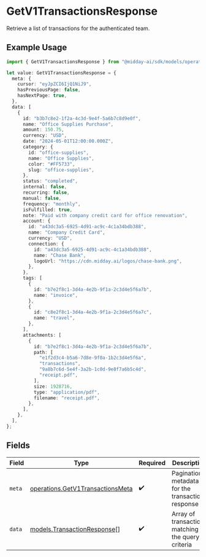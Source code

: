 # GetV1TransactionsResponse

Retrieve a list of transactions for the authenticated team.

## Example Usage

```typescript
import { GetV1TransactionsResponse } from "@midday-ai/sdk/models/operations";

let value: GetV1TransactionsResponse = {
  meta: {
    cursor: "eyJpZCI6IjQ1NiJ9",
    hasPreviousPage: false,
    hasNextPage: true,
  },
  data: [
    {
      id: "b3b7c8e2-1f2a-4c3d-9e4f-5a6b7c8d9e0f",
      name: "Office Supplies Purchase",
      amount: 150.75,
      currency: "USD",
      date: "2024-05-01T12:00:00.000Z",
      category: {
        id: "office-supplies",
        name: "Office Supplies",
        color: "#FF5733",
        slug: "office-supplies",
      },
      status: "completed",
      internal: false,
      recurring: false,
      manual: false,
      frequency: "monthly",
      isFulfilled: true,
      note: "Paid with company credit card for office renovation",
      account: {
        id: "a43dc3a5-6925-4d91-ac9c-4c1a34bdb388",
        name: "Company Credit Card",
        currency: "USD",
        connection: {
          id: "a43dc3a5-6925-4d91-ac9c-4c1a34bdb388",
          name: "Chase Bank",
          logoUrl: "https://cdn.midday.ai/logos/chase-bank.png",
        },
      },
      tags: [
        {
          id: "b7e2f8c1-3d4a-4e2b-9f1a-2c3d4e5f6a7b",
          name: "invoice",
        },
        {
          id: "c8e2f8c1-3d4a-4e2b-9f1a-2c3d4e5f6a7c",
          name: "travel",
        },
      ],
      attachments: [
        {
          id: "b7e2f8c1-3d4a-4e2b-9f1a-2c3d4e5f6a7b",
          path: [
            "e1f2d3c4-b5a6-7d8e-9f0a-1b2c3d4e5f6a",
            "transactions",
            "9a8b7c6d-5e4f-3a2b-1c0d-9e8f7a6b5c4d",
            "receipt.pdf",
          ],
          size: 1928716,
          type: "application/pdf",
          filename: "receipt.pdf",
        },
      ],
    },
  ],
};
```

## Fields

| Field                                                                                | Type                                                                                 | Required                                                                             | Description                                                                          |
| ------------------------------------------------------------------------------------ | ------------------------------------------------------------------------------------ | ------------------------------------------------------------------------------------ | ------------------------------------------------------------------------------------ |
| `meta`                                                                               | [operations.GetV1TransactionsMeta](../../models/operations/getv1transactionsmeta.md) | :heavy_check_mark:                                                                   | Pagination metadata for the transactions response                                    |
| `data`                                                                               | [models.TransactionResponse](../../models/transactionresponse.md)[]                  | :heavy_check_mark:                                                                   | Array of transactions matching the query criteria                                    |